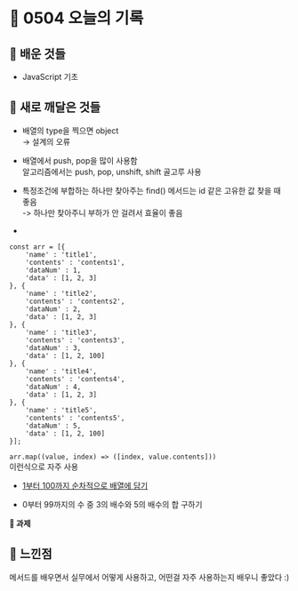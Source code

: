 # 🧸 0504 오늘의 기록
## 💙 배운 것들
* JavaScript 기초

## 💚 새로 깨달은 것들
* 배열의 type을 찍으면 object   
-> 설계의 오류

* 배열에서 push, pop을 많이 사용함   
알고리즘에서는 push, pop, unshift, shift 골고루 사용

* 특정조건에 부합하는 하나만 찾아주는 find() 메서드는 id 같은 고유한 값 찾을 때 좋음   
-> 하나만 찾아주니 부하가 안 걸려서 효율이 좋음

*
```
const arr = [{
    'name' : 'title1',
    'contents' : 'contents1',
    'dataNum' : 1,
    'data' : [1, 2, 3]
}, {
    'name' : 'title2',
    'contents' : 'contents2',
    'dataNum' : 2,
    'data' : [1, 2, 3]
}, {
    'name' : 'title3',
    'contents' : 'contents3',
    'dataNum' : 3,
    'data' : [1, 2, 100]
}, {
    'name' : 'title4',
    'contents' : 'contents4',
    'dataNum' : 4,
    'data' : [1, 2, 3]
}, {
    'name' : 'title5',
    'contents' : 'contents5',
    'dataNum' : 5,
    'data' : [1, 2, 100]
}];
```
`arr.map((value, index) => ([index, value.contents]))`   
이런식으로 자주 사용

* [1부터 100까지 순차적으로 배열에 담기](https://github.com/iRRPL-AR/TIL/blob/main/Javascript/Basics/1%EB%B6%80%ED%84%B0%20100%EA%B9%8C%EC%A7%80%20%EC%88%9C%EC%B0%A8%EC%A0%81%EC%9C%BC%EB%A1%9C%20%EB%B0%B0%EC%97%B4%EC%97%90%20%EB%8B%B4%EA%B8%B0.md)

* 0부터 99까지의 수 중 3의 배수와 5의 배수의 합 구하기

**📍 과제**

 
## 💜 느낀점
메서드를 배우면서 실무에서 어떻게 사용하고, 어떤걸 자주 사용하는지 배우니 좋았다 :)
